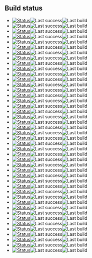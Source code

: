 ## Build status

* [![Status](https://github.com/compiler-explorer/compiler-workflows/actions/workflows//build-daily-SPIRV-Tools.yml/badge.svg)](https://github.com/compiler-explorer/compiler-workflows/actions/workflows//build-daily-SPIRV-Tools.yml)![Last success](https://img.shields.io/badge/dynamic/json?color=success&label=Last+OK&query=%24.last_success.timestamp&url=https%3A%2F%2Flambda.compiler-explorer.com%2Fcompiler-build%2FSPIRV-Tools)![Last build](https://img.shields.io/badge/dynamic/json?color=yellow&label=Last+build&query=%24.last_build.timestamp&url=https%3A%2F%2Flambda.compiler-explorer.com%2Fcompiler-build%2FSPIRV-Tools)
* [![Status](https://github.com/compiler-explorer/compiler-workflows/actions/workflows//build-daily-arm32.yml/badge.svg)](https://github.com/compiler-explorer/compiler-workflows/actions/workflows//build-daily-arm32.yml)![Last success](https://img.shields.io/badge/dynamic/json?color=success&label=Last+OK&query=%24.last_success.timestamp&url=https%3A%2F%2Flambda.compiler-explorer.com%2Fcompiler-build%2Farm32)![Last build](https://img.shields.io/badge/dynamic/json?color=yellow&label=Last+build&query=%24.last_build.timestamp&url=https%3A%2F%2Flambda.compiler-explorer.com%2Fcompiler-build%2Farm32)
* [![Status](https://github.com/compiler-explorer/compiler-workflows/actions/workflows//build-daily-arm64.yml/badge.svg)](https://github.com/compiler-explorer/compiler-workflows/actions/workflows//build-daily-arm64.yml)![Last success](https://img.shields.io/badge/dynamic/json?color=success&label=Last+OK&query=%24.last_success.timestamp&url=https%3A%2F%2Flambda.compiler-explorer.com%2Fcompiler-build%2Farm64)![Last build](https://img.shields.io/badge/dynamic/json?color=yellow&label=Last+build&query=%24.last_build.timestamp&url=https%3A%2F%2Flambda.compiler-explorer.com%2Fcompiler-build%2Farm64)
* [![Status](https://github.com/compiler-explorer/compiler-workflows/actions/workflows//build-daily-bpf.yml/badge.svg)](https://github.com/compiler-explorer/compiler-workflows/actions/workflows//build-daily-bpf.yml)![Last success](https://img.shields.io/badge/dynamic/json?color=success&label=Last+OK&query=%24.last_success.timestamp&url=https%3A%2F%2Flambda.compiler-explorer.com%2Fcompiler-build%2Fbpf)![Last build](https://img.shields.io/badge/dynamic/json?color=yellow&label=Last+build&query=%24.last_build.timestamp&url=https%3A%2F%2Flambda.compiler-explorer.com%2Fcompiler-build%2Fbpf)
* [![Status](https://github.com/compiler-explorer/compiler-workflows/actions/workflows//build-daily-carbon.yml/badge.svg)](https://github.com/compiler-explorer/compiler-workflows/actions/workflows//build-daily-carbon.yml)![Last success](https://img.shields.io/badge/dynamic/json?color=success&label=Last+OK&query=%24.last_success.timestamp&url=https%3A%2F%2Flambda.compiler-explorer.com%2Fcompiler-build%2Fcarbon)![Last build](https://img.shields.io/badge/dynamic/json?color=yellow&label=Last+build&query=%24.last_build.timestamp&url=https%3A%2F%2Flambda.compiler-explorer.com%2Fcompiler-build%2Fcarbon)
* [![Status](https://github.com/compiler-explorer/compiler-workflows/actions/workflows//build-daily-cc65.yml/badge.svg)](https://github.com/compiler-explorer/compiler-workflows/actions/workflows//build-daily-cc65.yml)![Last success](https://img.shields.io/badge/dynamic/json?color=success&label=Last+OK&query=%24.last_success.timestamp&url=https%3A%2F%2Flambda.compiler-explorer.com%2Fcompiler-build%2Fcc65)![Last build](https://img.shields.io/badge/dynamic/json?color=yellow&label=Last+build&query=%24.last_build.timestamp&url=https%3A%2F%2Flambda.compiler-explorer.com%2Fcompiler-build%2Fcc65)
* [![Status](https://github.com/compiler-explorer/compiler-workflows/actions/workflows//build-daily-clang.yml/badge.svg)](https://github.com/compiler-explorer/compiler-workflows/actions/workflows//build-daily-clang.yml)![Last success](https://img.shields.io/badge/dynamic/json?color=success&label=Last+OK&query=%24.last_success.timestamp&url=https%3A%2F%2Flambda.compiler-explorer.com%2Fcompiler-build%2Fclang)![Last build](https://img.shields.io/badge/dynamic/json?color=yellow&label=Last+build&query=%24.last_build.timestamp&url=https%3A%2F%2Flambda.compiler-explorer.com%2Fcompiler-build%2Fclang)
* [![Status](https://github.com/compiler-explorer/compiler-workflows/actions/workflows//build-daily-clang_amdgpu.yml/badge.svg)](https://github.com/compiler-explorer/compiler-workflows/actions/workflows//build-daily-clang_amdgpu.yml)![Last success](https://img.shields.io/badge/dynamic/json?color=success&label=Last+OK&query=%24.last_success.timestamp&url=https%3A%2F%2Flambda.compiler-explorer.com%2Fcompiler-build%2Fclang_amdgpu)![Last build](https://img.shields.io/badge/dynamic/json?color=yellow&label=Last+build&query=%24.last_build.timestamp&url=https%3A%2F%2Flambda.compiler-explorer.com%2Fcompiler-build%2Fclang_amdgpu)
* [![Status](https://github.com/compiler-explorer/compiler-workflows/actions/workflows//build-daily-clang_assertions.yml/badge.svg)](https://github.com/compiler-explorer/compiler-workflows/actions/workflows//build-daily-clang_assertions.yml)![Last success](https://img.shields.io/badge/dynamic/json?color=success&label=Last+OK&query=%24.last_success.timestamp&url=https%3A%2F%2Flambda.compiler-explorer.com%2Fcompiler-build%2Fclang_assertions)![Last build](https://img.shields.io/badge/dynamic/json?color=yellow&label=Last+build&query=%24.last_build.timestamp&url=https%3A%2F%2Flambda.compiler-explorer.com%2Fcompiler-build%2Fclang_assertions)
* [![Status](https://github.com/compiler-explorer/compiler-workflows/actions/workflows//build-daily-clang_autonsdmi.yml/badge.svg)](https://github.com/compiler-explorer/compiler-workflows/actions/workflows//build-daily-clang_autonsdmi.yml)![Last success](https://img.shields.io/badge/dynamic/json?color=success&label=Last+OK&query=%24.last_success.timestamp&url=https%3A%2F%2Flambda.compiler-explorer.com%2Fcompiler-build%2Fclang_autonsdmi)![Last build](https://img.shields.io/badge/dynamic/json?color=yellow&label=Last+build&query=%24.last_build.timestamp&url=https%3A%2F%2Flambda.compiler-explorer.com%2Fcompiler-build%2Fclang_autonsdmi)
* [![Status](https://github.com/compiler-explorer/compiler-workflows/actions/workflows//build-daily-clang_cppx.yml/badge.svg)](https://github.com/compiler-explorer/compiler-workflows/actions/workflows//build-daily-clang_cppx.yml)![Last success](https://img.shields.io/badge/dynamic/json?color=success&label=Last+OK&query=%24.last_success.timestamp&url=https%3A%2F%2Flambda.compiler-explorer.com%2Fcompiler-build%2Fclang_cppx)![Last build](https://img.shields.io/badge/dynamic/json?color=yellow&label=Last+build&query=%24.last_build.timestamp&url=https%3A%2F%2Flambda.compiler-explorer.com%2Fcompiler-build%2Fclang_cppx)
* [![Status](https://github.com/compiler-explorer/compiler-workflows/actions/workflows//build-daily-clang_cppx_ext.yml/badge.svg)](https://github.com/compiler-explorer/compiler-workflows/actions/workflows//build-daily-clang_cppx_ext.yml)![Last success](https://img.shields.io/badge/dynamic/json?color=success&label=Last+OK&query=%24.last_success.timestamp&url=https%3A%2F%2Flambda.compiler-explorer.com%2Fcompiler-build%2Fclang_cppx_ext)![Last build](https://img.shields.io/badge/dynamic/json?color=yellow&label=Last+build&query=%24.last_build.timestamp&url=https%3A%2F%2Flambda.compiler-explorer.com%2Fcompiler-build%2Fclang_cppx_ext)
* [![Status](https://github.com/compiler-explorer/compiler-workflows/actions/workflows//build-daily-clang_cppx_p2320.yml/badge.svg)](https://github.com/compiler-explorer/compiler-workflows/actions/workflows//build-daily-clang_cppx_p2320.yml)![Last success](https://img.shields.io/badge/dynamic/json?color=success&label=Last+OK&query=%24.last_success.timestamp&url=https%3A%2F%2Flambda.compiler-explorer.com%2Fcompiler-build%2Fclang_cppx_p2320)![Last build](https://img.shields.io/badge/dynamic/json?color=yellow&label=Last+build&query=%24.last_build.timestamp&url=https%3A%2F%2Flambda.compiler-explorer.com%2Fcompiler-build%2Fclang_cppx_p2320)
* [![Status](https://github.com/compiler-explorer/compiler-workflows/actions/workflows//build-daily-clang_lifetime.yml/badge.svg)](https://github.com/compiler-explorer/compiler-workflows/actions/workflows//build-daily-clang_lifetime.yml)![Last success](https://img.shields.io/badge/dynamic/json?color=success&label=Last+OK&query=%24.last_success.timestamp&url=https%3A%2F%2Flambda.compiler-explorer.com%2Fcompiler-build%2Fclang_lifetime)![Last build](https://img.shields.io/badge/dynamic/json?color=yellow&label=Last+build&query=%24.last_build.timestamp&url=https%3A%2F%2Flambda.compiler-explorer.com%2Fcompiler-build%2Fclang_lifetime)
* [![Status](https://github.com/compiler-explorer/compiler-workflows/actions/workflows//build-daily-clang_llvmflang.yml/badge.svg)](https://github.com/compiler-explorer/compiler-workflows/actions/workflows//build-daily-clang_llvmflang.yml)![Last success](https://img.shields.io/badge/dynamic/json?color=success&label=Last+OK&query=%24.last_success.timestamp&url=https%3A%2F%2Flambda.compiler-explorer.com%2Fcompiler-build%2Fclang_llvmflang)![Last build](https://img.shields.io/badge/dynamic/json?color=yellow&label=Last+build&query=%24.last_build.timestamp&url=https%3A%2F%2Flambda.compiler-explorer.com%2Fcompiler-build%2Fclang_llvmflang)
* [![Status](https://github.com/compiler-explorer/compiler-workflows/actions/workflows//build-daily-clang_mizvekov_resugar.yml/badge.svg)](https://github.com/compiler-explorer/compiler-workflows/actions/workflows//build-daily-clang_mizvekov_resugar.yml)![Last success](https://img.shields.io/badge/dynamic/json?color=success&label=Last+OK&query=%24.last_success.timestamp&url=https%3A%2F%2Flambda.compiler-explorer.com%2Fcompiler-build%2Fclang_mizvekov_resugar)![Last build](https://img.shields.io/badge/dynamic/json?color=yellow&label=Last+build&query=%24.last_build.timestamp&url=https%3A%2F%2Flambda.compiler-explorer.com%2Fcompiler-build%2Fclang_mizvekov_resugar)
* [![Status](https://github.com/compiler-explorer/compiler-workflows/actions/workflows//build-daily-clang_p1061.yml/badge.svg)](https://github.com/compiler-explorer/compiler-workflows/actions/workflows//build-daily-clang_p1061.yml)![Last success](https://img.shields.io/badge/dynamic/json?color=success&label=Last+OK&query=%24.last_success.timestamp&url=https%3A%2F%2Flambda.compiler-explorer.com%2Fcompiler-build%2Fclang_p1061)![Last build](https://img.shields.io/badge/dynamic/json?color=yellow&label=Last+build&query=%24.last_build.timestamp&url=https%3A%2F%2Flambda.compiler-explorer.com%2Fcompiler-build%2Fclang_p1061)
* [![Status](https://github.com/compiler-explorer/compiler-workflows/actions/workflows//build-daily-clang_parmexpr.yml/badge.svg)](https://github.com/compiler-explorer/compiler-workflows/actions/workflows//build-daily-clang_parmexpr.yml)![Last success](https://img.shields.io/badge/dynamic/json?color=success&label=Last+OK&query=%24.last_success.timestamp&url=https%3A%2F%2Flambda.compiler-explorer.com%2Fcompiler-build%2Fclang_parmexpr)![Last build](https://img.shields.io/badge/dynamic/json?color=yellow&label=Last+build&query=%24.last_build.timestamp&url=https%3A%2F%2Flambda.compiler-explorer.com%2Fcompiler-build%2Fclang_parmexpr)
* [![Status](https://github.com/compiler-explorer/compiler-workflows/actions/workflows//build-daily-clang_patmat.yml/badge.svg)](https://github.com/compiler-explorer/compiler-workflows/actions/workflows//build-daily-clang_patmat.yml)![Last success](https://img.shields.io/badge/dynamic/json?color=success&label=Last+OK&query=%24.last_success.timestamp&url=https%3A%2F%2Flambda.compiler-explorer.com%2Fcompiler-build%2Fclang_patmat)![Last build](https://img.shields.io/badge/dynamic/json?color=yellow&label=Last+build&query=%24.last_build.timestamp&url=https%3A%2F%2Flambda.compiler-explorer.com%2Fcompiler-build%2Fclang_patmat)
* [![Status](https://github.com/compiler-explorer/compiler-workflows/actions/workflows//build-daily-clang_reflection.yml/badge.svg)](https://github.com/compiler-explorer/compiler-workflows/actions/workflows//build-daily-clang_reflection.yml)![Last success](https://img.shields.io/badge/dynamic/json?color=success&label=Last+OK&query=%24.last_success.timestamp&url=https%3A%2F%2Flambda.compiler-explorer.com%2Fcompiler-build%2Fclang_reflection)![Last build](https://img.shields.io/badge/dynamic/json?color=yellow&label=Last+build&query=%24.last_build.timestamp&url=https%3A%2F%2Flambda.compiler-explorer.com%2Fcompiler-build%2Fclang_reflection)
* [![Status](https://github.com/compiler-explorer/compiler-workflows/actions/workflows//build-daily-clang_relocatable.yml/badge.svg)](https://github.com/compiler-explorer/compiler-workflows/actions/workflows//build-daily-clang_relocatable.yml)![Last success](https://img.shields.io/badge/dynamic/json?color=success&label=Last+OK&query=%24.last_success.timestamp&url=https%3A%2F%2Flambda.compiler-explorer.com%2Fcompiler-build%2Fclang_relocatable)![Last build](https://img.shields.io/badge/dynamic/json?color=yellow&label=Last+build&query=%24.last_build.timestamp&url=https%3A%2F%2Flambda.compiler-explorer.com%2Fcompiler-build%2Fclang_relocatable)
* [![Status](https://github.com/compiler-explorer/compiler-workflows/actions/workflows//build-daily-clean.yml/badge.svg)](https://github.com/compiler-explorer/compiler-workflows/actions/workflows//build-daily-clean.yml)![Last success](https://img.shields.io/badge/dynamic/json?color=success&label=Last+OK&query=%24.last_success.timestamp&url=https%3A%2F%2Flambda.compiler-explorer.com%2Fcompiler-build%2Fclean)![Last build](https://img.shields.io/badge/dynamic/json?color=yellow&label=Last+build&query=%24.last_build.timestamp&url=https%3A%2F%2Flambda.compiler-explorer.com%2Fcompiler-build%2Fclean)
* [![Status](https://github.com/compiler-explorer/compiler-workflows/actions/workflows//build-daily-clspv.yml/badge.svg)](https://github.com/compiler-explorer/compiler-workflows/actions/workflows//build-daily-clspv.yml)![Last success](https://img.shields.io/badge/dynamic/json?color=success&label=Last+OK&query=%24.last_success.timestamp&url=https%3A%2F%2Flambda.compiler-explorer.com%2Fcompiler-build%2Fclspv)![Last build](https://img.shields.io/badge/dynamic/json?color=yellow&label=Last+build&query=%24.last_build.timestamp&url=https%3A%2F%2Flambda.compiler-explorer.com%2Fcompiler-build%2Fclspv)
* [![Status](https://github.com/compiler-explorer/compiler-workflows/actions/workflows//build-daily-cppfront.yml/badge.svg)](https://github.com/compiler-explorer/compiler-workflows/actions/workflows//build-daily-cppfront.yml)![Last success](https://img.shields.io/badge/dynamic/json?color=success&label=Last+OK&query=%24.last_success.timestamp&url=https%3A%2F%2Flambda.compiler-explorer.com%2Fcompiler-build%2Fcppfront)![Last build](https://img.shields.io/badge/dynamic/json?color=yellow&label=Last+build&query=%24.last_build.timestamp&url=https%3A%2F%2Flambda.compiler-explorer.com%2Fcompiler-build%2Fcppfront)
* [![Status](https://github.com/compiler-explorer/compiler-workflows/actions/workflows//build-daily-cproc.yml/badge.svg)](https://github.com/compiler-explorer/compiler-workflows/actions/workflows//build-daily-cproc.yml)![Last success](https://img.shields.io/badge/dynamic/json?color=success&label=Last+OK&query=%24.last_success.timestamp&url=https%3A%2F%2Flambda.compiler-explorer.com%2Fcompiler-build%2Fcproc)![Last build](https://img.shields.io/badge/dynamic/json?color=yellow&label=Last+build&query=%24.last_build.timestamp&url=https%3A%2F%2Flambda.compiler-explorer.com%2Fcompiler-build%2Fcproc)
* [![Status](https://github.com/compiler-explorer/compiler-workflows/actions/workflows//build-daily-dang.yml/badge.svg)](https://github.com/compiler-explorer/compiler-workflows/actions/workflows//build-daily-dang.yml)![Last success](https://img.shields.io/badge/dynamic/json?color=success&label=Last+OK&query=%24.last_success.timestamp&url=https%3A%2F%2Flambda.compiler-explorer.com%2Fcompiler-build%2Fdang)![Last build](https://img.shields.io/badge/dynamic/json?color=yellow&label=Last+build&query=%24.last_build.timestamp&url=https%3A%2F%2Flambda.compiler-explorer.com%2Fcompiler-build%2Fdang)
* [![Status](https://github.com/compiler-explorer/compiler-workflows/actions/workflows//build-daily-dotnet.yml/badge.svg)](https://github.com/compiler-explorer/compiler-workflows/actions/workflows//build-daily-dotnet.yml)![Last success](https://img.shields.io/badge/dynamic/json?color=success&label=Last+OK&query=%24.last_success.timestamp&url=https%3A%2F%2Flambda.compiler-explorer.com%2Fcompiler-build%2Fdotnet)![Last build](https://img.shields.io/badge/dynamic/json?color=yellow&label=Last+build&query=%24.last_build.timestamp&url=https%3A%2F%2Flambda.compiler-explorer.com%2Fcompiler-build%2Fdotnet)
* [![Status](https://github.com/compiler-explorer/compiler-workflows/actions/workflows//build-daily-dxc.yml/badge.svg)](https://github.com/compiler-explorer/compiler-workflows/actions/workflows//build-daily-dxc.yml)![Last success](https://img.shields.io/badge/dynamic/json?color=success&label=Last+OK&query=%24.last_success.timestamp&url=https%3A%2F%2Flambda.compiler-explorer.com%2Fcompiler-build%2Fdxc)![Last build](https://img.shields.io/badge/dynamic/json?color=yellow&label=Last+build&query=%24.last_build.timestamp&url=https%3A%2F%2Flambda.compiler-explorer.com%2Fcompiler-build%2Fdxc)
* [![Status](https://github.com/compiler-explorer/compiler-workflows/actions/workflows//build-daily-gcc.yml/badge.svg)](https://github.com/compiler-explorer/compiler-workflows/actions/workflows//build-daily-gcc.yml)![Last success](https://img.shields.io/badge/dynamic/json?color=success&label=Last+OK&query=%24.last_success.timestamp&url=https%3A%2F%2Flambda.compiler-explorer.com%2Fcompiler-build%2Fgcc)![Last build](https://img.shields.io/badge/dynamic/json?color=yellow&label=Last+build&query=%24.last_build.timestamp&url=https%3A%2F%2Flambda.compiler-explorer.com%2Fcompiler-build%2Fgcc)
* [![Status](https://github.com/compiler-explorer/compiler-workflows/actions/workflows//build-daily-gcc_contracts.yml/badge.svg)](https://github.com/compiler-explorer/compiler-workflows/actions/workflows//build-daily-gcc_contracts.yml)![Last success](https://img.shields.io/badge/dynamic/json?color=success&label=Last+OK&query=%24.last_success.timestamp&url=https%3A%2F%2Flambda.compiler-explorer.com%2Fcompiler-build%2Fgcc_contracts)![Last build](https://img.shields.io/badge/dynamic/json?color=yellow&label=Last+build&query=%24.last_build.timestamp&url=https%3A%2F%2Flambda.compiler-explorer.com%2Fcompiler-build%2Fgcc_contracts)
* [![Status](https://github.com/compiler-explorer/compiler-workflows/actions/workflows//build-daily-gcc_contracts_labels.yml/badge.svg)](https://github.com/compiler-explorer/compiler-workflows/actions/workflows//build-daily-gcc_contracts_labels.yml)![Last success](https://img.shields.io/badge/dynamic/json?color=success&label=Last+OK&query=%24.last_success.timestamp&url=https%3A%2F%2Flambda.compiler-explorer.com%2Fcompiler-build%2Fgcc_contracts_labels)![Last build](https://img.shields.io/badge/dynamic/json?color=yellow&label=Last+build&query=%24.last_build.timestamp&url=https%3A%2F%2Flambda.compiler-explorer.com%2Fcompiler-build%2Fgcc_contracts_labels)
* [![Status](https://github.com/compiler-explorer/compiler-workflows/actions/workflows//build-daily-gcc_coroutines.yml/badge.svg)](https://github.com/compiler-explorer/compiler-workflows/actions/workflows//build-daily-gcc_coroutines.yml)![Last success](https://img.shields.io/badge/dynamic/json?color=success&label=Last+OK&query=%24.last_success.timestamp&url=https%3A%2F%2Flambda.compiler-explorer.com%2Fcompiler-build%2Fgcc_coroutines)![Last build](https://img.shields.io/badge/dynamic/json?color=yellow&label=Last+build&query=%24.last_build.timestamp&url=https%3A%2F%2Flambda.compiler-explorer.com%2Fcompiler-build%2Fgcc_coroutines)
* [![Status](https://github.com/compiler-explorer/compiler-workflows/actions/workflows//build-daily-gcc_gccrs_master.yml/badge.svg)](https://github.com/compiler-explorer/compiler-workflows/actions/workflows//build-daily-gcc_gccrs_master.yml)![Last success](https://img.shields.io/badge/dynamic/json?color=success&label=Last+OK&query=%24.last_success.timestamp&url=https%3A%2F%2Flambda.compiler-explorer.com%2Fcompiler-build%2Fgcc_gccrs_master)![Last build](https://img.shields.io/badge/dynamic/json?color=yellow&label=Last+build&query=%24.last_build.timestamp&url=https%3A%2F%2Flambda.compiler-explorer.com%2Fcompiler-build%2Fgcc_gccrs_master)
* [![Status](https://github.com/compiler-explorer/compiler-workflows/actions/workflows//build-daily-gcc_modules.yml/badge.svg)](https://github.com/compiler-explorer/compiler-workflows/actions/workflows//build-daily-gcc_modules.yml)![Last success](https://img.shields.io/badge/dynamic/json?color=success&label=Last+OK&query=%24.last_success.timestamp&url=https%3A%2F%2Flambda.compiler-explorer.com%2Fcompiler-build%2Fgcc_modules)![Last build](https://img.shields.io/badge/dynamic/json?color=yellow&label=Last+build&query=%24.last_build.timestamp&url=https%3A%2F%2Flambda.compiler-explorer.com%2Fcompiler-build%2Fgcc_modules)
* [![Status](https://github.com/compiler-explorer/compiler-workflows/actions/workflows//build-daily-go.yml/badge.svg)](https://github.com/compiler-explorer/compiler-workflows/actions/workflows//build-daily-go.yml)![Last success](https://img.shields.io/badge/dynamic/json?color=success&label=Last+OK&query=%24.last_success.timestamp&url=https%3A%2F%2Flambda.compiler-explorer.com%2Fcompiler-build%2Fgo)![Last build](https://img.shields.io/badge/dynamic/json?color=yellow&label=Last+build&query=%24.last_build.timestamp&url=https%3A%2F%2Flambda.compiler-explorer.com%2Fcompiler-build%2Fgo)
* [![Status](https://github.com/compiler-explorer/compiler-workflows/actions/workflows//build-daily-ispc.yml/badge.svg)](https://github.com/compiler-explorer/compiler-workflows/actions/workflows//build-daily-ispc.yml)![Last success](https://img.shields.io/badge/dynamic/json?color=success&label=Last+OK&query=%24.last_success.timestamp&url=https%3A%2F%2Flambda.compiler-explorer.com%2Fcompiler-build%2Fispc)![Last build](https://img.shields.io/badge/dynamic/json?color=yellow&label=Last+build&query=%24.last_build.timestamp&url=https%3A%2F%2Flambda.compiler-explorer.com%2Fcompiler-build%2Fispc)
* [![Status](https://github.com/compiler-explorer/compiler-workflows/actions/workflows//build-daily-ispc_templates_new.yml/badge.svg)](https://github.com/compiler-explorer/compiler-workflows/actions/workflows//build-daily-ispc_templates_new.yml)![Last success](https://img.shields.io/badge/dynamic/json?color=success&label=Last+OK&query=%24.last_success.timestamp&url=https%3A%2F%2Flambda.compiler-explorer.com%2Fcompiler-build%2Fispc_templates_new)![Last build](https://img.shields.io/badge/dynamic/json?color=yellow&label=Last+build&query=%24.last_build.timestamp&url=https%3A%2F%2Flambda.compiler-explorer.com%2Fcompiler-build%2Fispc_templates_new)
* [![Status](https://github.com/compiler-explorer/compiler-workflows/actions/workflows//build-daily-jakt.yml/badge.svg)](https://github.com/compiler-explorer/compiler-workflows/actions/workflows//build-daily-jakt.yml)![Last success](https://img.shields.io/badge/dynamic/json?color=success&label=Last+OK&query=%24.last_success.timestamp&url=https%3A%2F%2Flambda.compiler-explorer.com%2Fcompiler-build%2Fjakt)![Last build](https://img.shields.io/badge/dynamic/json?color=yellow&label=Last+build&query=%24.last_build.timestamp&url=https%3A%2F%2Flambda.compiler-explorer.com%2Fcompiler-build%2Fjakt)
* [![Status](https://github.com/compiler-explorer/compiler-workflows/actions/workflows//build-daily-llvm.yml/badge.svg)](https://github.com/compiler-explorer/compiler-workflows/actions/workflows//build-daily-llvm.yml)![Last success](https://img.shields.io/badge/dynamic/json?color=success&label=Last+OK&query=%24.last_success.timestamp&url=https%3A%2F%2Flambda.compiler-explorer.com%2Fcompiler-build%2Fllvm)![Last build](https://img.shields.io/badge/dynamic/json?color=yellow&label=Last+build&query=%24.last_build.timestamp&url=https%3A%2F%2Flambda.compiler-explorer.com%2Fcompiler-build%2Fllvm)
* [![Status](https://github.com/compiler-explorer/compiler-workflows/actions/workflows//build-daily-llvm_spirv.yml/badge.svg)](https://github.com/compiler-explorer/compiler-workflows/actions/workflows//build-daily-llvm_spirv.yml)![Last success](https://img.shields.io/badge/dynamic/json?color=success&label=Last+OK&query=%24.last_success.timestamp&url=https%3A%2F%2Flambda.compiler-explorer.com%2Fcompiler-build%2Fllvm_spirv)![Last build](https://img.shields.io/badge/dynamic/json?color=yellow&label=Last+build&query=%24.last_build.timestamp&url=https%3A%2F%2Flambda.compiler-explorer.com%2Fcompiler-build%2Fllvm_spirv)
* [![Status](https://github.com/compiler-explorer/compiler-workflows/actions/workflows//build-daily-mrustc.yml/badge.svg)](https://github.com/compiler-explorer/compiler-workflows/actions/workflows//build-daily-mrustc.yml)![Last success](https://img.shields.io/badge/dynamic/json?color=success&label=Last+OK&query=%24.last_success.timestamp&url=https%3A%2F%2Flambda.compiler-explorer.com%2Fcompiler-build%2Fmrustc)![Last build](https://img.shields.io/badge/dynamic/json?color=yellow&label=Last+build&query=%24.last_build.timestamp&url=https%3A%2F%2Flambda.compiler-explorer.com%2Fcompiler-build%2Fmrustc)
* [![Status](https://github.com/compiler-explorer/compiler-workflows/actions/workflows//build-daily-rustc-cg-gcc_master.yml/badge.svg)](https://github.com/compiler-explorer/compiler-workflows/actions/workflows//build-daily-rustc-cg-gcc_master.yml)![Last success](https://img.shields.io/badge/dynamic/json?color=success&label=Last+OK&query=%24.last_success.timestamp&url=https%3A%2F%2Flambda.compiler-explorer.com%2Fcompiler-build%2Frustc-cg-gcc_master)![Last build](https://img.shields.io/badge/dynamic/json?color=yellow&label=Last+build&query=%24.last_build.timestamp&url=https%3A%2F%2Flambda.compiler-explorer.com%2Fcompiler-build%2Frustc-cg-gcc_master)
* [![Status](https://github.com/compiler-explorer/compiler-workflows/actions/workflows//build-daily-tinycc.yml/badge.svg)](https://github.com/compiler-explorer/compiler-workflows/actions/workflows//build-daily-tinycc.yml)![Last success](https://img.shields.io/badge/dynamic/json?color=success&label=Last+OK&query=%24.last_success.timestamp&url=https%3A%2F%2Flambda.compiler-explorer.com%2Fcompiler-build%2Ftinycc)![Last build](https://img.shields.io/badge/dynamic/json?color=yellow&label=Last+build&query=%24.last_build.timestamp&url=https%3A%2F%2Flambda.compiler-explorer.com%2Fcompiler-build%2Ftinycc)
* [![Status](https://github.com/compiler-explorer/compiler-workflows/actions/workflows//build-daily-widberg.yml/badge.svg)](https://github.com/compiler-explorer/compiler-workflows/actions/workflows//build-daily-widberg.yml)![Last success](https://img.shields.io/badge/dynamic/json?color=success&label=Last+OK&query=%24.last_success.timestamp&url=https%3A%2F%2Flambda.compiler-explorer.com%2Fcompiler-build%2Fwidberg)![Last build](https://img.shields.io/badge/dynamic/json?color=yellow&label=Last+build&query=%24.last_build.timestamp&url=https%3A%2F%2Flambda.compiler-explorer.com%2Fcompiler-build%2Fwidberg)

